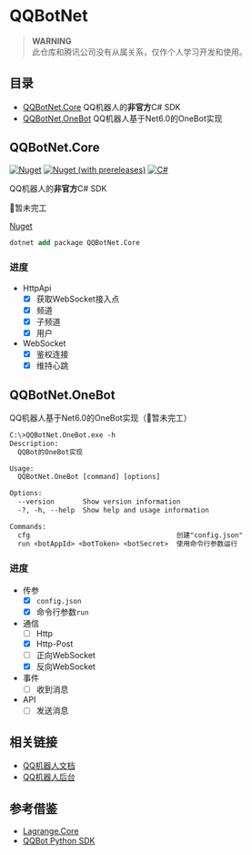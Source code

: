 
# QQBotNet

> **WARNING**  
>此仓库和腾讯公司没有从属关系，仅作个人学习开发和使用。

## 目录

- [QQBotNet.Core](#qqbotnetcore) QQ机器人的**非官方**C# SDK
- [QQBotNet.OneBot](#qqbotnetonebot) QQ机器人基于Net6.0的OneBot实现

## QQBotNet.Core

[![Nuget](https://img.shields.io/nuget/v/QQBotNet.Core)](https://www.nuget.org/packages/QQBotNet.Core)
[![Nuget (with prereleases)](https://img.shields.io/nuget/vpre/QQBotNet.Core)](https://www.nuget.org/packages/QQBotNet.Core)
[![C#](https://img.shields.io/badge/Core-%20.NET_6-blue)](#qqbotnet)

QQ机器人的**非官方**C# SDK

🚧暂未完工

[Nuget](https://www.nuget.org/packages/QQBotNet.Core)

```ps
dotnet add package QQBotNet.Core
```

### 进度

- HttpApi
  - [x] 获取WebSocket接入点
  - [x] 频道
  - [x] 子频道
  - [x] 用户
- WebSocket
  - [x] 鉴权连接
  - [x] 维持心跳

## QQBotNet.OneBot

QQ机器人基于Net6.0的OneBot实现（🚧暂未完工）

```txt
C:\>QQBotNet.OneBot.exe -h
Description:
  QQBot的OneBot实现

Usage:
  QQBotNet.OneBot [command] [options]

Options:
  --version       Show version information
  -?, -h, --help  Show help and usage information

Commands:
  cfg                                    创建"config.json"
  run <botAppId> <botToken> <botSecret>  使用命令行参数运行

```

### 进度

- 传参
  - [x] `config.json`
  - [x] 命令行参数`run`
- 通信
  - [ ] Http
  - [x] Http-Post
  - [ ] 正向WebSocket
  - [x] 反向WebSocket
- 事件
  - [ ] 收到消息
- API
  - [ ] 发送消息

## 相关链接

- [QQ机器人文档](https://bot.q.qq.com/wiki/)
- [QQ机器人后台](https://q.qq.com/)

## 参考借鉴

- [Lagrange.Core](https://github.com/Linwenxuan05/Lagrange.Core)
- [QQBot Python SDK](https://bot.q.qq.com/wiki/develop/pythonsdk/)
